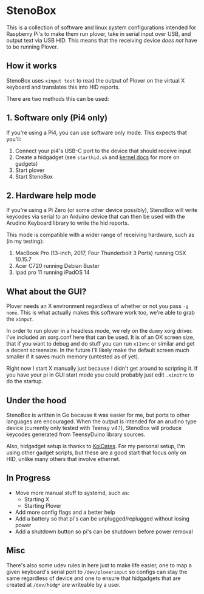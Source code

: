 # StenoBox

This is a collection of software and linux system configurations intended for Raspberry Pi's to make them run plover, take in serial input over USB, and output text via USB HID.  This means that the receiving device  _does not_ have to be running Plover.

## How it works

StenoBox uses `xinput test` to read the output of Plover on the virtual X keyboard and translates this into HID reports.

There are two methods this can be used:

## 1. Software only (Pi4 only)

If you're using a Pi4, you can use software only mode.  This expects that you'll:

1. Connect your pi4's USB-C port to the device that should receive input
1. Create a hidgadget (see `starthid.sh` and [kernel docs](https://www.kernel.org/doc/Documentation/usb/gadget_configfs.txt) for more on gadgets)
1. Start plover
1. Start StenoBox

## 2. Hardware help mode

If you're using a Pi Zero (or some other device possibly), StenoBox will write keycodes via serial to an Arduino device that can then be used with the Arudino Keyboard library to write the hid reports.

This mode is compatible with a wider range of receiving hardware, such as (in my testing):

1. MacBook Pro (13-inch, 2017, Four Thunderbolt 3 Ports) running OSX 10.15.7
1. Acer C720 running Debian Buster
1. Ipad pro 11 running iPadOS 14

## What about the GUI?

Plover needs an X environment regardless of whether or not you pass `-g none`. This is what actually makes this software work too, we're able to grab the `xinput`.  

In order to run plover in a headless mode, we rely on the `dummy` xorg driver.  I've included an xorg.conf here that can be used.  It is of an OK screen size, that if you want to debug and do stuff you can run `x11vnc` or similar and get a decent screensize.  In the future I'll likely make the default screen much smaller if it saves much memory (untested as of yet).

Right now I start X manually just because I didn't get around to scripting it.  If you have your pi in GUI start mode you could probably just edit `.xinitrc` to do the startup.

## Under the hood

StenoBox is written in Go because it was easier for me, but ports to other languages are encouraged.  When the output is intended for an arudino type device (currently only tested with Teensy v4.1), StenoBox will produce keycodes generated from TeensyDuino library sources.

Also, hidgadget setup is thanks to [KoiOates](https://github.com/KoiOates/plover/tree/ploverducken).  For my personal setup, I'm using other gadget scripts, but these are a good start that focus only on HID, unlike many others that involve ethernet.

## In Progress

- Move more manual stuff to systemd, such as:
  - Starting X
  - Starting Plover
- Add more config flags and a better help
- Add a battery so that pi's can be unplugged/replugged without losing power
- Add a shutdown button so pi's can be shutdown before power removal

## Misc

There's also some udev rules in here just to make life easier, one to map a given keyboard's serial port to `/dev/ploverinput` so configs can stay the same regardless of device and one to ensure that hidgadgets that are created at `/dev/hidg*` are writeable by a user.
